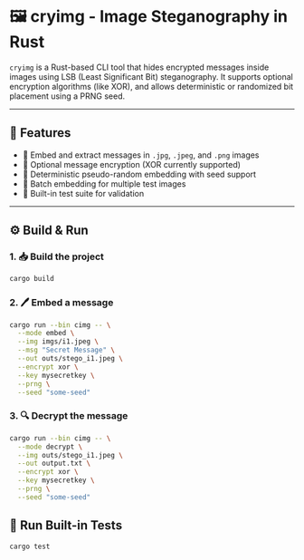 # 🖼️ cryimg - Image Steganography in Rust

`cryimg` is a Rust-based CLI tool that hides encrypted messages inside images using LSB (Least Significant Bit) steganography. It supports optional encryption algorithms (like XOR), and allows deterministic or randomized bit placement using a PRNG seed.

---

## 🚀 Features

- 🧊 Embed and extract messages in `.jpg`, `.jpeg`, and `.png` images
- 🔐 Optional message encryption (XOR currently supported)
- 🎲 Deterministic pseudo-random embedding with seed support
- 📁 Batch embedding for multiple test images
- 🧪 Built-in test suite for validation

---


## ⚙️ Build & Run

### 1. 📥 Build the project
```bash
cargo build
```

### 2. 🖊️ Embed a message
```bash
cargo run --bin cimg -- \
  --mode embed \
  --img imgs/i1.jpeg \
  --msg "Secret Message" \
  --out outs/stego_i1.jpeg \
  --encrypt xor \
  --key mysecretkey \
  --prng \
  --seed "some-seed"
```

### 3. 🔍 Decrypt the message
```bash
cargo run --bin cimg -- \
  --mode decrypt \
  --img outs/stego_i1.jpeg \
  --out output.txt \
  --encrypt xor \
  --key mysecretkey \
  --prng \
  --seed "some-seed"
```

## 🧪 Run Built-in Tests
```rust
cargo test
```